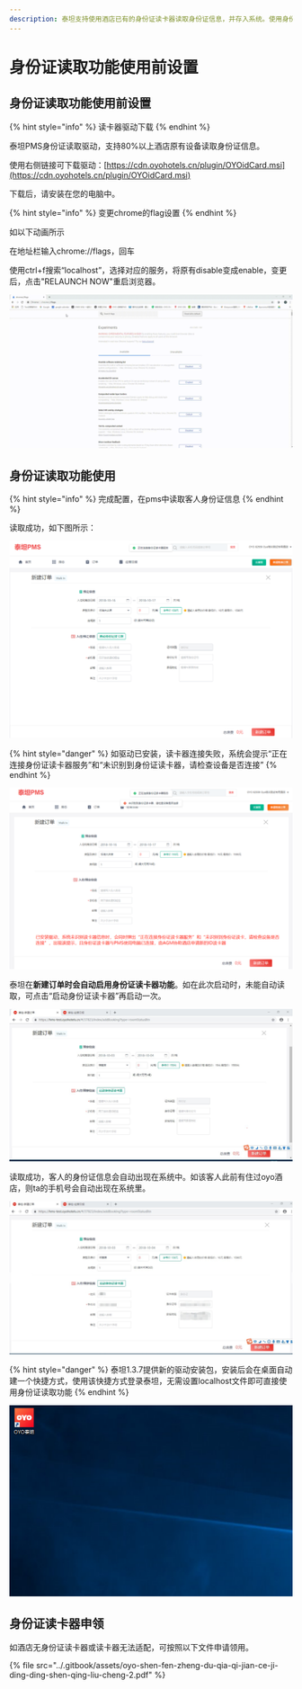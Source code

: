 ```yaml
---
description: 泰坦支持使用酒店已有的身份证读卡器读取身份证信息，并存入系统。使用身份证读取功能之前，需要安装驱动，并变更chrome的flag服务设置
---
```


# 身份证读取功能使用前设置

## 身份证读取功能使用前设置

{% hint style="info" %}
读卡器驱动下载
{% endhint %}

泰坦PMS身份证读取驱动，支持80%以上酒店原有设备读取身份证信息。

使用右侧链接可下载驱动：[https://cdn.oyohotels.cn/plugin/OYOidCard.msi](https://cdn.oyohotels.cn/plugin/OYOidCard.msi)

下载后，请安装在您的电脑中。

{% hint style="info" %}
变更chrome的flag设置
{% endhint %}

如以下动画所示

在地址栏输入chrome://flags，回车

使用ctrl+f搜索“localhost”，选择对应的服务，将原有disable变成enable，变更后，点击"RELAUNCH NOW"重启浏览器。

![&#x4F7F;&#x7528;chrome&#x4FEE;&#x6539;localhost&#x6587;&#x4EF6;](../.gitbook/assets/20180930_194859.gif)

## 身份证读取功能使用

{% hint style="info" %}
完成配置，在pms中读取客人身份证信息
{% endhint %}

读取成功，如下图所示：

![&#x70B9;&#x51FB;&#x65B0;&#x5EFA;&#x6563;&#x5BA2;&#x8BA2;&#x5355;&#xFF0C;&#x63D0;&#x793A;&#x201C;&#x6B63;&#x5728;&#x8FDE;&#x63A5;&#x8EAB;&#x4EFD;&#x8BC1;&#x8BFB;&#x5361;&#x5668;&#x670D;&#x52A1;&#x201D;](../.gitbook/assets/image%20%2818%29.png)

{% hint style="danger" %}
如驱动已安装，读卡器连接失败，系统会提示“正在连接身份证读卡器服务”和“未识别到身份证读卡器，请检查设备是否连接”
{% endhint %}

![&#x5B89;&#x88C5;&#x9A71;&#x52A8;&#x6210;&#x529F;&#x672A;&#x8FDE;&#x63A5;&#x8BFB;&#x5361;&#x5668;](../.gitbook/assets/image%20%2839%29.png)

泰坦在**新建订单时会自动启用身份证读卡器功能**。如在此次启动时，未能自动读取，可点击“启动身份证读卡器”再启动一次。

![&#x5982;&#x672A;&#x81EA;&#x52A8;&#x8BFB;&#x53D6;&#xFF0C;&#x53EF;&#x70B9;&#x51FB;&#x542F;&#x52A8;&#x8EAB;&#x4EFD;&#x8BC1;&#x8BFB;&#x5361;&#x5668;&#x542F;&#x52A8;&#x4E00;&#x6B21;](../.gitbook/assets/image%20%285%29.png)

读取成功，客人的身份证信息会自动出现在系统中。如该客人此前有住过oyo酒店，则ta的手机号会自动出现在系统里。  


![&#x6210;&#x529F;&#x542F;&#x7528;&#xFF0C;&#x5E76;&#x5F55;&#x5165;&#x8BA2;&#x5355;&#x4FE1;&#x606F;](../.gitbook/assets/image%20%2826%29.png)

{% hint style="danger" %}
泰坦1.3.7提供新的驱动安装包，安装后会在桌面自动建一个快捷方式，使用该快捷方式登录泰坦，无需设置localhost文件即可直接使用身份证读取功能
{% endhint %}

![&#x684C;&#x9762;&#x51FA;&#x73B0;OYO&#x6CF0;&#x5766;&#x5FEB;&#x6377;&#x65B9;&#x5F0F;&#xFF0C;&#x53CC;&#x51FB;&#x56FE;&#x6807;&#x5373;&#x53EF;&#x5FEB;&#x901F;&#x767B;&#x5F55;&#x6CF0;&#x5766;](../.gitbook/assets/image.png)

## 身份证读卡器申领

如酒店无身份证读卡器或读卡器无法适配，可按照以下文件申请领用。

{% file src="../.gitbook/assets/oyo-shen-fen-zheng-du-qia-qi-jian-ce-ji-ding-ding-shen-qing-liu-cheng-2.pdf" %}

